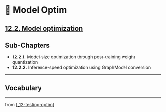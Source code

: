 # 💊 Model Optim

## [**12.2.** Model optimization]()

## Sub-Chapters

- **12.2.1.** Model-size optimization through post-training weight quantization
- **12.2.2.** Inference-speed optimization using GraphModel conversion

---

## **Vocabulary**

---
from [[_12-testing-optim]]

[//begin]: # "Autogenerated link references for markdown compatibility"
[_12-testing-optim]: ../_12-testing-optim.md "💊 12 TESTING OPTIM"
[//end]: # "Autogenerated link references"